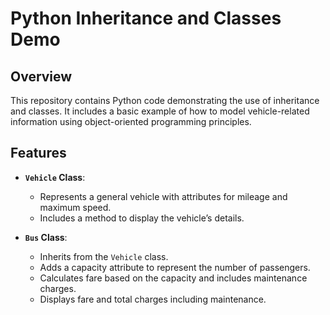 # Python Inheritance and Classes Demo

## Overview

This repository contains Python code demonstrating the use of inheritance and classes. It includes a basic example of how to model vehicle-related information using object-oriented programming principles.

## Features

- **`Vehicle` Class**:
  - Represents a general vehicle with attributes for mileage and maximum speed.
  - Includes a method to display the vehicle’s details.

- **`Bus` Class**:
  - Inherits from the `Vehicle` class.
  - Adds a capacity attribute to represent the number of passengers.
  - Calculates fare based on the capacity and includes maintenance charges.
  - Displays fare and total charges including maintenance.


